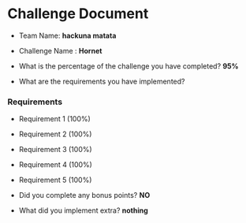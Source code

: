# Challenge Document

- Team Name: **hackuna matata**
- Challenge Name : **Hornet**

- What is the percentage of the challenge you have completed? **95%**

- What are the requirements you have implemented? 

### Requirements

- Requirement 1 (100%)
- Requirement 2 (100%)
- Requirement 3 (100%)
- Requirement 4 (100%)
- Requirement 5 (100%)

- Did you complete any bonus points? **NO**

- What did you implement extra? **nothing**

